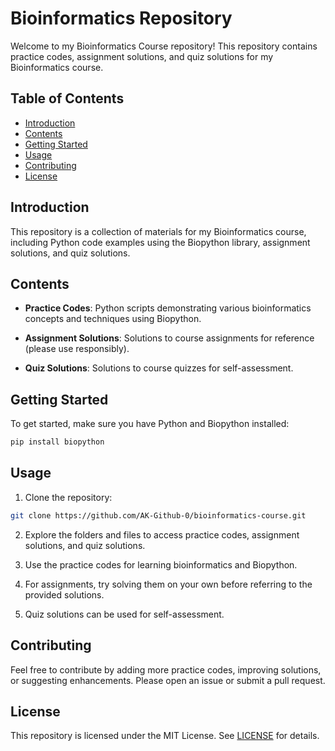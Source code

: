 # Bioinformatics Repository

Welcome to my Bioinformatics Course repository! This repository contains practice codes, assignment solutions, and quiz solutions for my Bioinformatics course.

## Table of Contents

- [Introduction](#introduction)
- [Contents](#contents)
- [Getting Started](#getting-started)
- [Usage](#usage)
- [Contributing](#contributing)
- [License](#license)

## Introduction

This repository is a collection of materials for my Bioinformatics course, including Python code examples using the Biopython library, assignment solutions, and quiz solutions.

## Contents

- **Practice Codes**: Python scripts demonstrating various bioinformatics concepts and techniques using Biopython.

- **Assignment Solutions**: Solutions to course assignments for reference (please use responsibly).

- **Quiz Solutions**: Solutions to course quizzes for self-assessment.

## Getting Started

To get started, make sure you have Python and Biopython installed:

```bash
pip install biopython
```

## Usage

1. Clone the repository:

```bash
git clone https://github.com/AK-Github-0/bioinformatics-course.git
```

2. Explore the folders and files to access practice codes, assignment solutions, and quiz solutions.

3. Use the practice codes for learning bioinformatics and Biopython.

4. For assignments, try solving them on your own before referring to the provided solutions.

5. Quiz solutions can be used for self-assessment.

## Contributing

Feel free to contribute by adding more practice codes, improving solutions, or suggesting enhancements. Please open an issue or submit a pull request.

## License

This repository is licensed under the MIT License. See [LICENSE](LICENSE) for details.
